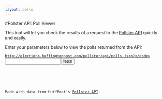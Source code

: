 ```yaml
---
layout: polls
---
```


#Pollster API: Poll Viewer

This tool will let you check the results of a request to the [Pollster API](http://elections.huffingtonpost.com/pollster/api) quickly and easily.

Enter your parameters below to view the polls returned from the API:

<code>http://elections.huffingtonpost.com/pollster/api/polls.json?</code><input id='input-params' type='text' /><input type='submit' value='fetch' onclick='fetch()' />

<div id='output'></div>

<script>

	String.prototype.makeCal = function(){
		var output = this.replace(/(([A-Za-z]){3}) (([A-Za-z]){3}) (([0-9]){2}) (([0-9]){4})/g, "<span class='cal-cal'><span class='cal-month'>$3 $7</span><span class='cal-date'>$5</span></span>");
		return output;
	}

	var graph_height = 120,
		bar_width = 30,
		bar_padding = 36,
		label_padding = 16;

	var scaleYUp = d3.scale.linear()
		.domain([0,100])
		.range([graph_height, 0]);
	var scaleYDn = d3.scale.linear()
		.domain([0,100])
		.range([0, graph_height]);

	var API_SERVER = 'http://elections.huffingtonpost.com/',
		API_BASE = 'pollster/api/',
		API_FILE = 'polls.json',
		callback = '?callback=pollsterPoll',
		latest_data;

	var format = d3.time.format('%Y-%m-%d');

	window.pollsterPoll = function(incoming_data){
		latest_data = incoming_data;
		visualize();
	}

	function fetch(){
		var input_params = document.getElementById('input-params').value; 
		$.ajax({
			url: API_SERVER + API_BASE + API_FILE + callback + '&' + input_params,
			dataType: 'script',
			type: 'GET',
			cache: true
		});
	}

	function visualize(){

		//clear old view
		d3.select('#output').selectAll('.poll-box-wrapper').remove();

		var view = d3.select('#output');
		var boxes = view.selectAll('.poll-box').data(latest_data);

		var boxEnter = boxes.enter().append('div')
			.attr('class', 'poll-box-wrapper')
			.html(function(d,i){
				var counter = '<h3 class="response-obj">response[' + i + ']</h3>';
				return counter;
			})
				.append('div')
					.attr('class', 'poll-box')
					.html(function(d,i){
						var start = '<span class="cat-title">start_date:</span> ' + format.parse(d.start_date).toDateString().makeCal(),
							end = ' <span class="cat-title">end_date:</span> ' + format.parse(d.end_date).toDateString().makeCal() + '<br />',
							method = '<span class="cat-method">' + d.method + '</span><br /><br />',
							pollster = '<span class="cat-pollster">' + d.pollster + '</span><br />',
							wrapper = '<div class="questions-wrapper"></div>',
							source = '<div class="cat-source">source: <a href="' + d.source + '">' + d.source + '</a></div>';

						return pollster + method + start + end + wrapper + source;
					})
					.select('.questions-wrapper').selectAll('.question').data(function(d){return d.questions})
						.enter().append('div')
							.attr('class', 'question')
							.html(function(d,i){
								var question_number = i + 1,
									question = d.name,
									header = '<span class="quest-num">Question ' + question_number + ':</span> ' + question;
								return '<header>' + header + '</header>'
							})
							.selectAll('.subpop').data(function(d){return d.subpopulations})
								.enter().append('div')
									.attr('class', 'subpop')
									.html(function(d){
										var header = 'Sample: <span class="obs-num">'+ d.observations + '</span> ' + d.name;
										return '<header>' + header + '</header>';
									});

		var graphEnter = boxEnter.append('svg:svg')
			.attr('class', 'response-vis')
			.attr('width', function(d){return d.responses.length * (bar_width + (bar_padding*2))})
			.attr('height', graph_height + label_padding)
			.selectAll('.response').data(function(d){return d.responses})
				.enter().append('svg:g')
					.attr('class', 'response');

		var responseBarEnter = graphEnter
						.insert('svg:rect')
						.attr('class', 'response-bar')
						.attr('x', function(d,i){return bar_padding + (i * bar_width) + (2 * i * bar_padding)})
						.attr('y', function(d){return scaleYUp(d.value)})
						.attr('height', function(d){return scaleYDn(d.value)})
						.attr('width', bar_width)
						.attr('fill', function(d){
							if(d.party === 'Dem'){
								return 'steelblue';
							} else if(d.party === 'Rep'){
								return 'firebrick';
							} else if(d.party === 'ind'){
								return '#FD7';
							} else if(d.choice === 'Approve' || d.choice === 'Yes' || d.choice === 'Very Favorable' || d.choice === 'Favorable' || d.choice === 'Positive' || d.choice === 'Very Positive'){
								return '#0F0';
							} else if(d.choice === 'Disapprove' || d.choice === 'No' || d.choice === 'Very Unfavorable' || d.choice === 'Unfavorable' || d.choice === 'Negative' || d.choice === 'Very Negative'){
								return '#F00';
							} else if(d.choice === 'Somewhat Favorable' || d.choice === 'Somewhat Positive'){
								return '#7F7';
							} else if(d.choice === 'Somewhat Unfavorable' || d.choice === 'Somewhat Negative'){
								return '#F77';
							} else {
								return '#777';
							}
						});

		var responseValueLabelEnter = graphEnter
						.insert('svg:text')
							.attr('class', 'response-value-label')
							.attr('x', function(d,i){return bar_padding + (i * bar_width) + (2 * i * bar_padding) + (0.5 * bar_width)})
							.attr('y', function(d){return scaleYUp(d.value)})
							.attr('dy', -7)
							.attr('text-anchor', 'middle')
							.text(function(d){return d.value + '%'});

		var responseChoiceLabelEnter = graphEnter
						.insert('svg:text')
							.attr('class', 'response-choice-label')
							.attr('x', function(d,i){return bar_padding + (i * bar_width) + (2 * i * bar_padding) + (0.5 * bar_width)})
							.attr('y', graph_height)
							.attr('dy', label_padding - 5)
							.attr('text-anchor', 'middle')
							.text(function(d){return d.choice});	

	}
</script>


<div id='attribution'>Made with data from HuffPost's <a href='http://elections.huffingtonpost.com/pollster/api'>Pollster API</a>.</div>